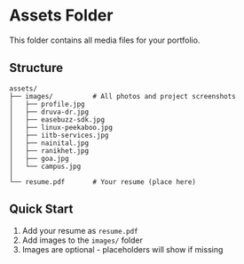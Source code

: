 # Assets Folder

This folder contains all media files for your portfolio.

## Structure

```
assets/
├── images/          # All photos and project screenshots
│   ├── profile.jpg
│   ├── druva-dr.jpg
│   ├── easebuzz-sdk.jpg
│   ├── linux-peekaboo.jpg
│   ├── iitb-services.jpg
│   ├── nainital.jpg
│   ├── ranikhet.jpg
│   ├── goa.jpg
│   └── campus.jpg
│
└── resume.pdf       # Your resume (place here)
```

## Quick Start

1. Add your resume as `resume.pdf`
2. Add images to the `images/` folder
3. Images are optional - placeholders will show if missing


